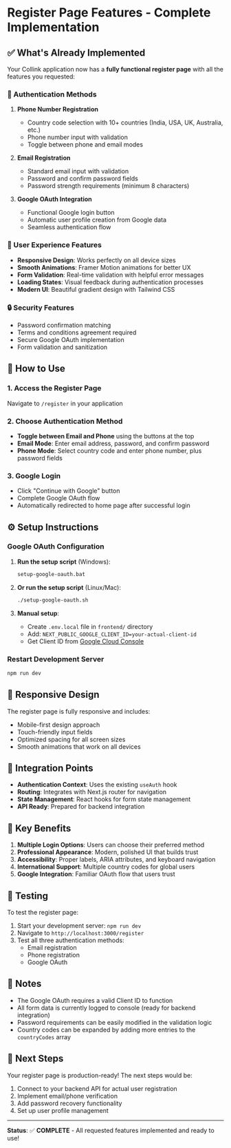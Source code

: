 # Register Page Features - Complete Implementation

## ✅ What's Already Implemented

Your Collink application now has a **fully functional register page** with all the features you requested:

### 🔐 Authentication Methods

1. **Phone Number Registration**
   - Country code selection with 10+ countries (India, USA, UK, Australia, etc.)
   - Phone number input with validation
   - Toggle between phone and email modes

2. **Email Registration**
   - Standard email input with validation
   - Password and confirm password fields
   - Password strength requirements (minimum 8 characters)

3. **Google OAuth Integration**
   - Functional Google login button
   - Automatic user profile creation from Google data
   - Seamless authentication flow

### 🎨 User Experience Features

- **Responsive Design**: Works perfectly on all device sizes
- **Smooth Animations**: Framer Motion animations for better UX
- **Form Validation**: Real-time validation with helpful error messages
- **Loading States**: Visual feedback during authentication processes
- **Modern UI**: Beautiful gradient design with Tailwind CSS

### 🔒 Security Features

- Password confirmation matching
- Terms and conditions agreement required
- Secure Google OAuth implementation
- Form validation and sanitization

## 🚀 How to Use

### 1. Access the Register Page
Navigate to `/register` in your application

### 2. Choose Authentication Method
- **Toggle between Email and Phone** using the buttons at the top
- **Email Mode**: Enter email address, password, and confirm password
- **Phone Mode**: Select country code and enter phone number, plus password fields

### 3. Google Login
- Click "Continue with Google" button
- Complete Google OAuth flow
- Automatically redirected to home page after successful login

## ⚙️ Setup Instructions

### Google OAuth Configuration

1. **Run the setup script** (Windows):
   ```bash
   setup-google-oauth.bat
   ```

2. **Or run the setup script** (Linux/Mac):
   ```bash
   ./setup-google-oauth.sh
   ```

3. **Manual setup**:
   - Create `.env.local` file in `frontend/` directory
   - Add: `NEXT_PUBLIC_GOOGLE_CLIENT_ID=your-actual-client-id`
   - Get Client ID from [Google Cloud Console](https://console.cloud.google.com/)

### Restart Development Server
```bash
npm run dev
```

## 📱 Responsive Design

The register page is fully responsive and includes:
- Mobile-first design approach
- Touch-friendly input fields
- Optimized spacing for all screen sizes
- Smooth animations that work on all devices

## 🔄 Integration Points

- **Authentication Context**: Uses the existing `useAuth` hook
- **Routing**: Integrates with Next.js router for navigation
- **State Management**: React hooks for form state management
- **API Ready**: Prepared for backend integration

## 🎯 Key Benefits

1. **Multiple Login Options**: Users can choose their preferred method
2. **Professional Appearance**: Modern, polished UI that builds trust
3. **Accessibility**: Proper labels, ARIA attributes, and keyboard navigation
4. **International Support**: Multiple country codes for global users
5. **Google Integration**: Familiar OAuth flow that users trust

## 🧪 Testing

To test the register page:

1. Start your development server: `npm run dev`
2. Navigate to `http://localhost:3000/register`
3. Test all three authentication methods:
   - Email registration
   - Phone registration  
   - Google OAuth

## 📝 Notes

- The Google OAuth requires a valid Client ID to function
- All form data is currently logged to console (ready for backend integration)
- Password requirements can be easily modified in the validation logic
- Country codes can be expanded by adding more entries to the `countryCodes` array

## 🚀 Next Steps

Your register page is production-ready! The next steps would be:
1. Connect to your backend API for actual user registration
2. Implement email/phone verification
3. Add password recovery functionality
4. Set up user profile management

---

**Status**: ✅ **COMPLETE** - All requested features implemented and ready to use!

